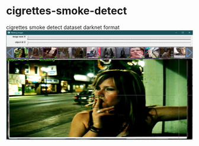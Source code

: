 # cigrettes-smoke-detect
cigrettes smoke detect dataset
darknet format
![image](https://raw.githubusercontent.com/ald2004/cigrettes-smoke-detect/master/Untitled.png)
